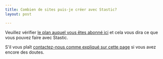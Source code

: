 ```yaml
---
title: Combien de sites puis-je créer avec Stastic?
layout: post

---
```

Veuillez vérifier [le plan auquel vous êtes abonné ici](https://github.com/marketplace/stastic-website-editor#pricing-and-setup) et cela vous dira ce que vous pouvez faire avec Stastic. 

S'il vous plaît [contactez-nous comme expliqué sur cette page](/contact-fr) si vous avez encore des doutes.
